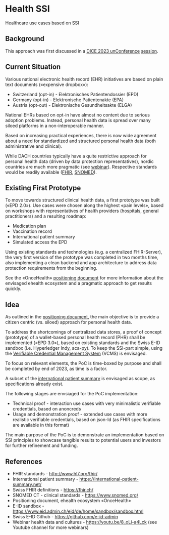 # Health SSI

Healthcare use cases based on SSI

## Background

This approach was first discussed in a [DICE 2023 unConference](https://diceurope.org) [session](https://docs.google.com/document/d/1fKte0oN_bokCRNbwDJTzpMtDx5OY3wNPgA_UYfJFHt4).

## Current Situation

Various national electronic health record (EHR) initiatives are based on plain text documents («expensive dropbox»):

* Switzerland (opt-in) - Elektronisches Patientendossier (EPD)
* Germany (opt-in) - Elektronische Patientenakte (EPA)
* Austria (opt-out) - Elektronische Gesundheitsakte (ELGA)

National EHRs based on opt-in have almost no content due to serious adoption problems. Instead, personal health data is spread over many siloed platforms in a non-interoperable manner.

Based on increasing practical experiences, there is now wide agreement about a need for standardized and structured personal health data (both administrative and clinical).

While DACH countries typically have a quite restrictive approach for personal health data (driven by data protection representatives), nordic countries are much more pragmatic (see [webinar](https://youtu.be/8_oLi-a4Lck)). Respective standards would be readily available ([FHIR](http://www.hl7.org/fhir/), [SNOMED](https://www.snomed.org/)).

## Existing First Prototype

To move towards structured clinical health data, a first prototype was built («EPD 2.0»). Use cases were chosen along the highest «pain levels», based on workshops with representatives of health providers (hospitals, general practitioners) and a resulting roadmap:

* Medication plan
* Vaccination record
* International patient summary
* Simulated access the EPD

Using existing standards and technologies (e.g. a centralized FHIR-Server), the very first version of the prototype was completed in two months time, also implementing a clean backend and app architecture to address data protection requirements from the beginning.

See the «OnceHealth» [positioning document](https://drive.google.com/file/d/1GGJXCBIJBfN4DQXXgrpdBIyjkvemgXl4) for more information about the envisaged ehealth ecosystem and a pragmatic approach to get results quickly.

## Idea

As outlined in the [positioning document](https://drive.google.com/file/d/1GGJXCBIJBfN4DQXXgrpdBIyjkvemgXl4), the main objective is to provide a citizen centric (vs. siloed) approach for personal health data.

To address the shortcomings of centralized data stores, a proof of concept (prototype) of a wallet-based personal health record (PHR) shall be implemented («EPD 3.0»), based on existing standards and the Swiss E-ID sandbox (i.e. Hyperledger Indy, aca-py). To keep the SSI-part simple, using the [Verifiable Credential Management System](https://github.com/SSI-Solutions/vcms/tree/main) (VCMS) is envisaged.

To focus on relevant elements, the PoC is time-boxed by purpose and shall be completed by end of 2023, as time is a factor.

A subset of the [international patient summary](https://international-patient-summary.net/) is envisaged as scope, as specifications already exist.

The following stages are envsiaged for the PoC implementation:

* Technical proof - interaction use cases with very minimalistic verifiable credentials, based on anoncreds
* Usage and demonstration proof - extended use cases with more realistic verifiable credentials, based on json-ld (as FHIR specifications are available in this format)

The main purpose of the PoC is to demonstrate an implementation based on SSI principles to showcase tangible results to potential users and investors for further refinement and funding.

## References

* FHIR standards - http://www.hl7.org/fhir/
* International patient summary - https://international-patient-summary.net/
* Swiss FHIR definitions - https://fhir.ch/
* SNOMED CT - clinical standards - https://www.snomed.org/
* Positioning document, ehealth ecosystem «OnceHealth»
* E-ID sandbox - https://www.eid.admin.ch/eid/de/home/sandbox/sandbox.html
* Swiss E-ID Github - https://github.com/e-id-admin
* Webinar health data and cultures - https://youtu.be/8_oLi-a4Lck (see Youtube channel for more webinars)

